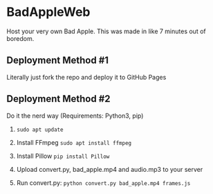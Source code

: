 # BadAppleWeb
Host your very own Bad Apple. This was made in like 7 minutes out of boredom.

## Deployment Method #1
Literally just fork the repo and deploy it to GitHub Pages

## Deployment Method #2
Do it the nerd way (Requirements: Python3, pip)

1. ```sudo apt update```

2. Install FFmpeg ```sudo apt install ffmpeg```

3. Install Pillow ```pip install Pillow```

4. Upload convert.py, bad_apple.mp4 and audio.mp3 to your server

5. Run convert.py: ```python convert.py bad_apple.mp4 frames.js```
